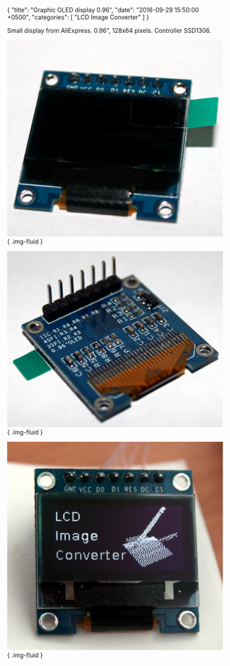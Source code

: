 {
  "title": "Graphic OLED display 0.96",
  "date": "2016-09-29 15:50:00 +0500",
  "categories": [ "LCD Image Converter" ]
}

Small display from AliExpress.
0.96", 128x64 pixels. Controller SSD1306.
<!-- more -->

![Top](assets/images/posts/2016/09/29/small-096-oled-display-1.png){ .img-fluid }

![Bottom](assets/images/posts/2016/09/29/small-096-oled-display-2.png){ .img-fluid }

![Image](assets/images/posts/2016/09/29/small-096-oled-display-3.png){ .img-fluid }
